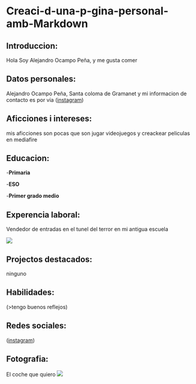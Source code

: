 # Creaci-d-una-p-gina-personal-amb-Markdown

## Introduccion:
 Hola Soy Alejandro Ocampo Peña, y me gusta comer

## Datos personales:
Alejandro Ocampo Peña, Santa coloma de Gramanet y mi informacion
de contacto es por via ([instagram](https://www.instagram.com/alocpe_/))

## Aficciones i intereses: 
mis aficciones son pocas que son jugar videojuegos y creackear peliculas en mediafire

## Educacion:
-**Primaria** 

-**ESO** 

-**Primer grado medio**

## Experencia laboral:
Vendedor de entradas en el tunel del terror en mi antigua escuela
 
![](https://agora.xtec.cat/insdesantacoloma/wp-content/uploads/usu1849/2018/10/IMG_20181031_100729-300x225.jpg)

## Projectos destacados: 
ninguno

## Habilidades: 
(>tengo buenos reflejos)

## Redes sociales: 
([instagram](https://www.instagram.com/alocpe_/))

## Fotografia:
El coche que quiero
![](https://www.motorwebargentina.com/wp-content/uploads/2023/08/BMW-Serie-3-2024-2.jpg)

